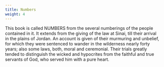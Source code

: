 ```yaml
---
title: Numbers
weight: 4
---
```


This book is called NUMBERS from the several numberings of the people contained in it. It extends from the giving of the law at Sinai, till their arrival in the plains of Jordan. An account is given of their murmuring and unbelief, for which they were sentenced to wander in the wilderness nearly forty years; also some laws, both, moral and ceremonial. Their trials greatly tended to distinguish the wicked and hypocrites from the faithful and true servants of God, who served him with a
  pure heart.
